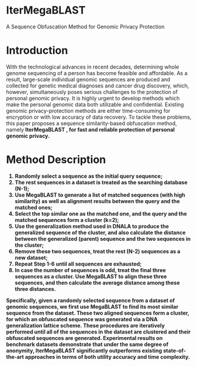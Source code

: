 # IterMegaBLAST
A Sequence Obfuscation Method for Genomic Privacy Protection

# Introduction
With the technological advances in recent decades, determining whole genome sequencing of a person has become feasible and affordable. As a result, large-scale individual genomic sequences are produced and collected for genetic medical diagnoses and cancer drug discovery, which, however, simultaneously poses serious challenges to the protection of personal genomic privacy. It is highly urgent to develop methods which make the personal genomic data both utilizable and confidential. Existing genomic privacy-protection methods are either time-consuming for encryption or with low accuracy of data recovery. To tackle these problems, this paper proposes a sequence similarity-based obfuscation method, namely <b> IterMegaBLAST <b>, for fast and reliable protection of personal genomic privacy.

# Method Description
1.	Randomly select a sequence as the initial query sequence;
2.	The rest sequences in a dataset is treated as the searching database (N-1);
3.	Use MegaBLAST to generate a list of matched sequences (with high similarity) as well as alignment results between the query and the matched ones;
4.	Select the top similar one as the matched one, and the query and the matched sequences form a cluster (k=2);
5.	Use the generalization method used in DNALA to produce the generalized sequence of the cluster, and also calculate the distance between the generalized (parent) sequence and the two sequences in the cluster;
6.	Remove these two sequences, treat the rest (N-2) sequences as a new dataset;
7.	Repeat Step 1-6 until all sequences are exhausted;
8.	In case the number of sequences is odd, treat the final three sequences as a cluster. Use MegaBLAST to align these three sequences, and then calculate the average distance among these three distances.

Specifically, given a randomly selected sequence from a dataset of genomic sequences, we first use MegaBLAST to find its most similar sequence from the dataset. These two aligned sequences form a cluster, for which an obfuscated sequence was generated via a DNA generalization lattice scheme. These procedures are iteratively performed until all of the sequences in the dataset are clustered and their obfuscated sequences are generated. Experimental results on benchmark datasets demonstrate that under the same degree of anonymity, IterMegaBLAST significantly outperforms existing state-of-the-art approaches in terms of both utility accuracy and time complexity.
